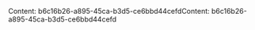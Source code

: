 <span data-ttu-id="40056-101">Content: b6c16b26-a895-45ca-b3d5-ce6bbd44cefd</span><span class="sxs-lookup"><span data-stu-id="40056-101">Content: b6c16b26-a895-45ca-b3d5-ce6bbd44cefd</span></span>